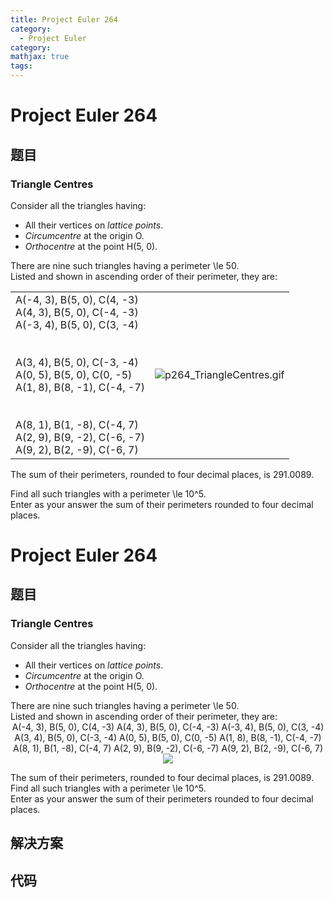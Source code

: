 ```yaml
---
title: Project Euler 264
category:
  - Project Euler
category:
mathjax: true
tags:
---
```

<escape><!-- more --></escape>
    
# Project Euler 264
## 题目
### Triangle Centres


Consider all the triangles having:
<ul><li>All their vertices on <dfn title="Integer coordinates">lattice points</dfn>.</li>
<li><dfn title="Centre of the circumscribed circle">Circumcentre</dfn> at the origin O.</li>
<li><dfn title="Point where the three altitudes meet">Orthocentre</dfn> at the point H(5, 0).</li>
</ul>There are nine such triangles having a perimeter \le 50.<br />
Listed and shown in ascending order of their perimeter, they are:

<table><tr><td>A(-4, 3), B(5, 0), C(4, -3)<br />
A(4, 3), B(5, 0), C(-4, -3)<br />
A(-3, 4), B(5, 0), C(3, -4)<br /><br /><br />
A(3, 4), B(5, 0), C(-3, -4)<br />
A(0, 5), B(5, 0), C(0, -5)<br />
A(1, 8), B(8, -1), C(-4, -7)<br /><br /><br />
A(8, 1), B(1, -8), C(-4, 7)<br />
A(2, 9), B(9, -2), C(-6, -7)<br />
A(9, 2), B(2, -9), C(-6, 7)<br /></td>
<td><img src="project/images/p264_TriangleCentres.gif" class="dark_img" alt="p264_TriangleCentres.gif" /></td>
</tr></table>The sum of their perimeters, rounded to four decimal places, is 291.0089.

Find all such triangles with a perimeter \le 10^5.<br />
Enter as your answer the sum of their perimeters rounded to four decimal places.



# Project Euler 264
## 题目
### Triangle Centres

Consider all the triangles having:
<ul>
<li>All their vertices on <dfn title="Integer coordinates">lattice points</dfn>.</li>
<li><dfn title="Centre of the circumscribed circle">Circumcentre</dfn> at the origin O.</li>
<li><dfn title="Point where the three altitudes meet">Orthocentre</dfn> at the point H(5, 0).</li>
</ul>
There are nine such triangles having a perimeter \le 50.<br>Listed and shown in ascending order of their perimeter, they are:
<center>A(-4, 3), B(5, 0), C(4, -3)
A(4, 3), B(5, 0), C(-4, -3)
A(-3, 4), B(5, 0), C(3, -4)
A(3, 4), B(5, 0), C(-3, -4)
A(0, 5), B(5, 0), C(0, -5)
A(1, 8), B(8, -1), C(-4, -7)
A(8, 1), B(1, -8), C(-4, 7)
A(2, 9), B(9, -2), C(-6, -7)
A(9, 2), B(2, -9), C(-6, 7)
<img src="https://projecteuler.net/project/images/p264_TriangleCentres.gif">
</center>

The sum of their perimeters, rounded to four decimal places, is 291.0089.
Find all such triangles with a perimeter \le 10^5.<br>Enter as your answer the sum of their perimeters rounded to four decimal places.


## 解决方案


## 代码



